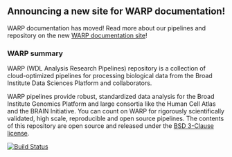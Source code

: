 ## Announcing a new site for WARP documentation!

WARP documentation has moved! Read more about our pipelines and repository on the new [WARP documentation site](https://broadinstitute.github.io/warp/)!

### WARP summary

WARP (WDL Analysis Research Pipelines) repository is a collection of cloud-optimized pipelines for processing biological data from the Broad Institute Data Sciences Platform and collaborators.

WARP pipelines provide robust, standardized data analysis for the Broad Institute Genomics Platform and large consortia like the Human Cell Atlas and the BRAIN Initiative. You can count on WARP for rigorously scientifically validated, high scale, reproducible and open source pipelines. The contents of this repository are open source and released under the [BSD 3-Clause license](https://github.com/broadinstitute/warp/blob/master/LICENSE).

[![Build Status](https://img.shields.io/github/workflow/status/broadinstitute/warp/Deploy%20WARP%20Website?label=Website&logo=github&style=flat-square)](https://github.com/broadinstitute/warp/actions?query=workflow%3A%22Deploy+WARP+Website%22)
